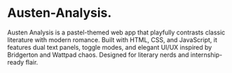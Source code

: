 # Austen-Analysis.
Austen Analysis is a pastel-themed web app that playfully contrasts classic literature with modern romance. Built with HTML, CSS, and JavaScript, it features dual text panels, toggle modes, and elegant UI/UX inspired by Bridgerton and Wattpad chaos. Designed for literary nerds and internship-ready flair.
